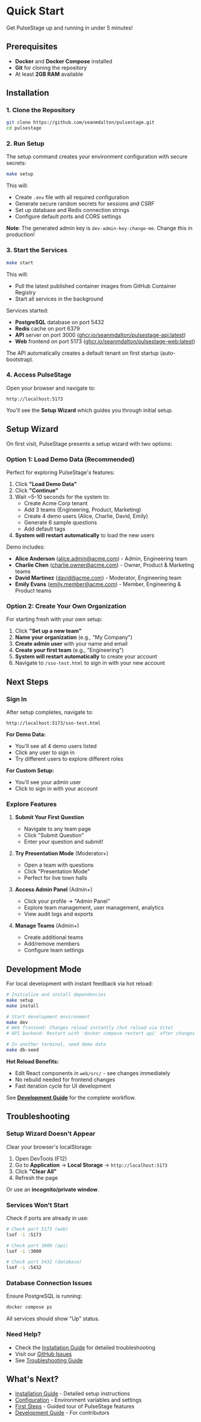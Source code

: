 # Quick Start

Get PulseStage up and running in under 5 minutes!

## Prerequisites

- **Docker** and **Docker Compose** installed
- **Git** for cloning the repository
- At least **2GB RAM** available

## Installation

### 1. Clone the Repository

```bash
git clone https://github.com/seanmdalton/pulsestage.git
cd pulsestage
```

### 2. Run Setup

The setup command creates your environment configuration with secure secrets:

```bash
make setup
```

This will:
- Create `.env` file with all required configuration
- Generate secure random secrets for sessions and CSRF
- Set up database and Redis connection strings
- Configure default ports and CORS settings

**Note**: The generated admin key is `dev-admin-key-change-me`. Change this in production!

### 3. Start the Services

```bash
make start
```

This will:
- Pull the latest published container images from GitHub Container Registry
- Start all services in the background

Services started:
- **PostgreSQL** database on port 5432
- **Redis** cache on port 6379
- **API** server on port 3000 ([ghcr.io/seanmdalton/pulsestage-api:latest](https://github.com/seanmdalton/pulsestage/pkgs/container/pulsestage-api))
- **Web** frontend on port 5173 ([ghcr.io/seanmdalton/pulsestage-web:latest](https://github.com/seanmdalton/pulsestage/pkgs/container/pulsestage-web))

The API automatically creates a default tenant on first startup (auto-bootstrap).

### 4. Access PulseStage

Open your browser and navigate to:

```
http://localhost:5173
```

You'll see the **Setup Wizard** which guides you through initial setup.

## Setup Wizard

On first visit, PulseStage presents a setup wizard with two options:

### Option 1: Load Demo Data (Recommended)

Perfect for exploring PulseStage's features:

1. Click **"Load Demo Data"**
2. Click **"Continue"**
3. Wait ~5-10 seconds for the system to:
   - Create Acme Corp tenant
   - Add 3 teams (Engineering, Product, Marketing)
   - Create 4 demo users (Alice, Charlie, David, Emily)
   - Generate 6 sample questions
   - Add default tags
4. **System will restart automatically** to load the new users

Demo includes:
- **Alice Anderson** (alice.admin@acme.com) - Admin, Engineering team
- **Charlie Chen** (charlie.owner@acme.com) - Owner, Product & Marketing teams
- **David Martinez** (david@acme.com) - Moderator, Engineering team
- **Emily Evans** (emily.member@acme.com) - Member, Engineering & Product teams

### Option 2: Create Your Own Organization

For starting fresh with your own setup:

1. Click **"Set up a new team"**
2. **Name your organization** (e.g., "My Company")
3. **Create admin user** with your name and email
4. **Create your first team** (e.g., "Engineering")
5. **System will restart automatically** to create your account
6. Navigate to `/sso-test.html` to sign in with your new account

## Next Steps

### Sign In

After setup completes, navigate to:

```
http://localhost:5173/sso-test.html
```

**For Demo Data:**
- You'll see all 4 demo users listed
- Click any user to sign in
- Try different users to explore different roles

**For Custom Setup:**
- You'll see your admin user
- Click to sign in with your account

### Explore Features

1. **Submit Your First Question**
   - Navigate to any team page
   - Click "Submit Question"
   - Enter your question and submit!

2. **Try Presentation Mode** (Moderator+)
   - Open a team with questions
   - Click "Presentation Mode"
   - Perfect for live town halls

3. **Access Admin Panel** (Admin+)
   - Click your profile → "Admin Panel"
   - Explore team management, user management, analytics
   - View audit logs and exports

4. **Manage Teams** (Admin+)
   - Create additional teams
   - Add/remove members
   - Configure team settings

## Development Mode

For local development with instant feedback via hot reload:

```bash
# Initialize and install dependencies
make setup
make install

# Start development environment
make dev
# Web frontend: Changes reload instantly (hot reload via Vite)
# API backend: Restart with 'docker compose restart api' after changes

# In another terminal, seed demo data
make db-seed
```

**Hot Reload Benefits:**
- Edit React components in `web/src/` - see changes immediately
- No rebuild needed for frontend changes
- Fast iteration cycle for UI development

See **[Development Guide](../development/setup/local-development.md)** for the complete workflow.

## Troubleshooting

### Setup Wizard Doesn't Appear

Clear your browser's localStorage:
1. Open DevTools (F12)
2. Go to **Application** → **Local Storage** → `http://localhost:5173`
3. Click **"Clear All"**
4. Refresh the page

Or use an **incognito/private window**.

### Services Won't Start

Check if ports are already in use:

```bash
# Check port 5173 (web)
lsof -i :5173

# Check port 3000 (api)
lsof -i :3000

# Check port 5432 (database)
lsof -i :5432
```

### Database Connection Issues

Ensure PostgreSQL is running:

```bash
docker compose ps
```

All services should show "Up" status.

### Need Help?

- Check the [Installation Guide](installation.md) for detailed troubleshooting
- Visit our [GitHub Issues](https://github.com/seanmdalton/pulsestage/issues)
- See [Troubleshooting Guide](./troubleshooting.md)

## What's Next?

- [Installation Guide](installation.md) - Detailed setup instructions
- [Configuration](configuration.md) - Environment variables and settings
- [First Steps](first-steps.md) - Guided tour of PulseStage features
- [Development Guide](../../DEVELOPMENT.md) - For contributors
